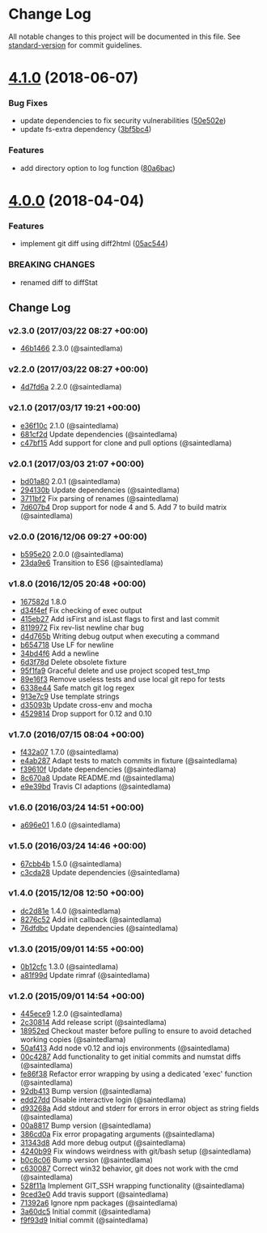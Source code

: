 # Change Log

All notable changes to this project will be documented in this file. See [standard-version](https://github.com/conventional-changelog/standard-version) for commit guidelines.

<a name="4.1.0"></a>
# [4.1.0](https://github.com/saintedlama/git-visit/compare/v4.0.0...v4.1.0) (2018-06-07)


### Bug Fixes

* update dependencies to fix security vulnerabilities ([50e502e](https://github.com/saintedlama/git-visit/commit/50e502e))
* update fs-extra dependency ([3bf5bc4](https://github.com/saintedlama/git-visit/commit/3bf5bc4))


### Features

* add directory option to log function ([80a6bac](https://github.com/saintedlama/git-visit/commit/80a6bac))



<a name="4.0.0"></a>
# [4.0.0](https://github.com/saintedlama/git-visit/compare/v3.1.0...v4.0.0) (2018-04-04)


### Features

* implement git diff using diff2html ([05ac544](https://github.com/saintedlama/git-visit/commit/05ac544))


### BREAKING CHANGES

* renamed diff to diffStat



## Change Log

### v2.3.0 (2017/03/22 08:27 +00:00)
- [46b1466](https://github.com/saintedlama/git-visit/commit/46b146661f4825327065159c07684ed67d8c78da) 2.3.0 (@saintedlama)

### v2.2.0 (2017/03/22 08:27 +00:00)
- [4d7fd6a](https://github.com/saintedlama/git-visit/commit/4d7fd6abe24b8140c064a8c8359f4a19c8abca2d) 2.2.0 (@saintedlama)

### v2.1.0 (2017/03/17 19:21 +00:00)
- [e36f10c](https://github.com/saintedlama/git-visit/commit/e36f10c3893a321ba0b0db9f4f3385c7f0ba542a) 2.1.0 (@saintedlama)
- [681cf2d](https://github.com/saintedlama/git-visit/commit/681cf2d897d1f5b46e1133f26eee0a577d3a504c) Update dependencies (@saintedlama)
- [c47bf15](https://github.com/saintedlama/git-visit/commit/c47bf15e4bb8919b7447fed56bb97d09bd335c79) Add support for clone and pull options (@saintedlama)

### v2.0.1 (2017/03/03 21:07 +00:00)
- [bd01a80](https://github.com/saintedlama/git-visit/commit/bd01a80638c33b27c6a7de99539e50b602a248f0) 2.0.1 (@saintedlama)
- [294130b](https://github.com/saintedlama/git-visit/commit/294130b83212be6cf4951d1a6f87b21772e0eaa2) Update dependencies (@saintedlama)
- [3711bf2](https://github.com/saintedlama/git-visit/commit/3711bf24f5267233df84ed09100a93e776863574) Fix parsing of renames (@saintedlama)
- [7d607b4](https://github.com/saintedlama/git-visit/commit/7d607b480c5437554ec540816c9792493907ae7f) Drop support for node 4 and 5. Add 7 to build matrix (@saintedlama)

### v2.0.0 (2016/12/06 09:27 +00:00)
- [b595e20](https://github.com/saintedlama/git-visit/commit/b595e2081bea26baf5071ed925d07729928f86a6) 2.0.0 (@saintedlama)
- [23da9e6](https://github.com/saintedlama/git-visit/commit/23da9e6959e13dfef570115d5776dc36579d1a39) Transition to ES6 (@saintedlama)

### v1.8.0 (2016/12/05 20:48 +00:00)
- [167582d](https://github.com/saintedlama/git-visit/commit/167582ddcad0f3992843588b1487394dfbda3dfb) 1.8.0
- [d34f4ef](https://github.com/saintedlama/git-visit/commit/d34f4ef6b96090913839b158423d912bd18a585f) Fix checking of exec output
- [415eb27](https://github.com/saintedlama/git-visit/commit/415eb27226af28daab56f068f4266403e2a24f58) Add isFirst and isLast flags to first and last commit
- [8119972](https://github.com/saintedlama/git-visit/commit/8119972609a9982fd6816fadf3915e99d23372a8) Fix rev-list newline char bug
- [d4d765b](https://github.com/saintedlama/git-visit/commit/d4d765b7ed60b3b53733e7fbd384857dc70b5fc5) Writing debug output when executing a command
- [b654718](https://github.com/saintedlama/git-visit/commit/b65471844c24d4918d34f7f410779dfd68b1b9be) Use LF for newline
- [34bd4f6](https://github.com/saintedlama/git-visit/commit/34bd4f69b06d6502d884f49a4dc41bc6adf443e3) Add a newline
- [6d3f78d](https://github.com/saintedlama/git-visit/commit/6d3f78d9f99f3eec38ff518abbba6d323c9f260c) Delete obsolete fixture
- [95f1fa9](https://github.com/saintedlama/git-visit/commit/95f1fa95cafa07ef7be8885338588b909f4edaa7) Graceful delete and use project scoped test_tmp
- [89e16f3](https://github.com/saintedlama/git-visit/commit/89e16f33a345db89066f12afb09673f7ad57c38a) Remove useless tests and use local git repo for tests
- [6338e44](https://github.com/saintedlama/git-visit/commit/6338e44fec4a0accef9fded5d3a5f683da4b4bbc) Safe match git log regex
- [913e7c9](https://github.com/saintedlama/git-visit/commit/913e7c967a0babe53c4daffaba99046db5d25dc4) Use template strings
- [d35093b](https://github.com/saintedlama/git-visit/commit/d35093bca5b4bc4ce1d676f319e214be1938d83a) Update cross-env and mocha
- [4529814](https://github.com/saintedlama/git-visit/commit/4529814f86490de8706e0424275e6bb792cda5b5) Drop support for 0.12 and 0.10

### v1.7.0 (2016/07/15 08:04 +00:00)
- [f432a07](https://github.com/saintedlama/git-visit/commit/f432a073202d51a65ae22990a297bc6ba56cefe2) 1.7.0 (@saintedlama)
- [e4ab287](https://github.com/saintedlama/git-visit/commit/e4ab2874206419ac14bdf90ac28d51fbb46f59b0) Adapt tests to match commits in fixture (@saintedlama)
- [f39610f](https://github.com/saintedlama/git-visit/commit/f39610f6deb55ab1f84fb588c191241fdac10b82) Update dependencies (@saintedlama)
- [8c670a8](https://github.com/saintedlama/git-visit/commit/8c670a83518930ee86c2fa133c96080edfda4209) Update README.md (@saintedlama)
- [e9e39bd](https://github.com/saintedlama/git-visit/commit/e9e39bd2d51a52fd08a13f991be4500d8655b3e1) Travis CI adaptions (@saintedlama)

### v1.6.0 (2016/03/24 14:51 +00:00)
- [a696e01](https://github.com/saintedlama/git-visit/commit/a696e0192c3e5b1edf18d7235ac22841b9f66568) 1.6.0 (@saintedlama)

### v1.5.0 (2016/03/24 14:46 +00:00)
- [67cbb4b](https://github.com/saintedlama/git-visit/commit/67cbb4b93ce2878068bf609369d3e2472f477c93) 1.5.0 (@saintedlama)
- [c3cda28](https://github.com/saintedlama/git-visit/commit/c3cda28803a2a96b560c476e162aa45ce8ebb1b5) Update dependencies (@saintedlama)

### v1.4.0 (2015/12/08 12:50 +00:00)
- [dc2d81e](https://github.com/saintedlama/git-visit/commit/dc2d81e624a4cef4b2e507a0118e059bc94110fb) 1.4.0 (@saintedlama)
- [8276c52](https://github.com/saintedlama/git-visit/commit/8276c52cf441961298849d3a11e85dc2c5e023e4) Add init callback (@saintedlama)
- [76dfdbc](https://github.com/saintedlama/git-visit/commit/76dfdbc536d8eb621b39bc2fe71c5f002a476a72) Update dependencies (@saintedlama)

### v1.3.0 (2015/09/01 14:55 +00:00)
- [0b12cfc](https://github.com/saintedlama/git-visit/commit/0b12cfc110e7b1a37ed0557cb2000f77340e275f) 1.3.0 (@saintedlama)
- [a81f99d](https://github.com/saintedlama/git-visit/commit/a81f99d115820ee9c0e0b5b19e82e3cfc6bdac7a) Update rimraf (@saintedlama)

### v1.2.0 (2015/09/01 14:54 +00:00)
- [445ece9](https://github.com/saintedlama/git-visit/commit/445ece9417d30632bc2b2065185294c6ff58ae38) 1.2.0 (@saintedlama)
- [2c30814](https://github.com/saintedlama/git-visit/commit/2c308143e0f4caffe72cd7253031e8893bd16013) Add release script (@saintedlama)
- [18952ed](https://github.com/saintedlama/git-visit/commit/18952ed25f225e97f7285383b08ce31064007780) Checkout master before pulling to ensure to avoid detached working copies (@saintedlama)
- [50af413](https://github.com/saintedlama/git-visit/commit/50af413d7e2c40f61e164f45087851fc540a8f87) Add node v0.12 and iojs environments (@saintedlama)
- [00c4287](https://github.com/saintedlama/git-visit/commit/00c42874dc67c4e57fc59d678d8b5f5d9aa28496) Add functionality to get initial commits and numstat diffs (@saintedlama)
- [fe86f38](https://github.com/saintedlama/git-visit/commit/fe86f38245f09c0e26dc4bbc7dc1015ffad43ab0) Refactor error wrapping by using a dedicated 'exec' function (@saintedlama)
- [92db413](https://github.com/saintedlama/git-visit/commit/92db413d526535c4795e321b68cb26ca0d4d7f49) Bump version (@saintedlama)
- [edd27dd](https://github.com/saintedlama/git-visit/commit/edd27dd0254ef6f089bf7d9aed310dcf2f0be38f) Disable interactive login (@saintedlama)
- [d93268a](https://github.com/saintedlama/git-visit/commit/d93268af12c720d0c3ca416ce7c4f7c7126b6165) Add stdout and stderr for errors in error object as string fields (@saintedlama)
- [00a8817](https://github.com/saintedlama/git-visit/commit/00a8817b3fbb5bfd1d49e1d8bff7a965efdba5aa) Bump version (@saintedlama)
- [386cd0a](https://github.com/saintedlama/git-visit/commit/386cd0a60c4245b10ab09b35f9b0e0935f6f8a5e) Fix error propagating arguments (@saintedlama)
- [31343d8](https://github.com/saintedlama/git-visit/commit/31343d8c403d5806d12da98fc3533820ec8e4a0a) Add more debug output (@saintedlama)
- [4240b99](https://github.com/saintedlama/git-visit/commit/4240b99da1a699e29567ea9b2e2329cdf6fc49ee) Fix windows weirdness with git/bash setup (@saintedlama)
- [b0c8c06](https://github.com/saintedlama/git-visit/commit/b0c8c064b12e9edccfd0e4e9272d11aef8c549ac) Bump version (@saintedlama)
- [c630087](https://github.com/saintedlama/git-visit/commit/c63008759853e3e75d108e8b169f3ff1fd127fdf) Correct win32 behavior, git does not work with the cmd (@saintedlama)
- [528f11a](https://github.com/saintedlama/git-visit/commit/528f11aa6038ce1f5558ca1ab0dc75590db886e5) Implement GIT_SSH wrapping functionality (@saintedlama)
- [9ced3e0](https://github.com/saintedlama/git-visit/commit/9ced3e024233e8a51c31d22e8b2e2ba6edf9bc89) Add travis support (@saintedlama)
- [71392a6](https://github.com/saintedlama/git-visit/commit/71392a6491fd0ded016af088752161df78bf024a) Ignore npm packages (@saintedlama)
- [3a60dc5](https://github.com/saintedlama/git-visit/commit/3a60dc5910b37194b1098c92e219888eae488649) Initial commit (@saintedlama)
- [f9f93d9](https://github.com/saintedlama/git-visit/commit/f9f93d9c1cce9d26d7befcecddfdd24b68f2e5de) Initial commit (@saintedlama)